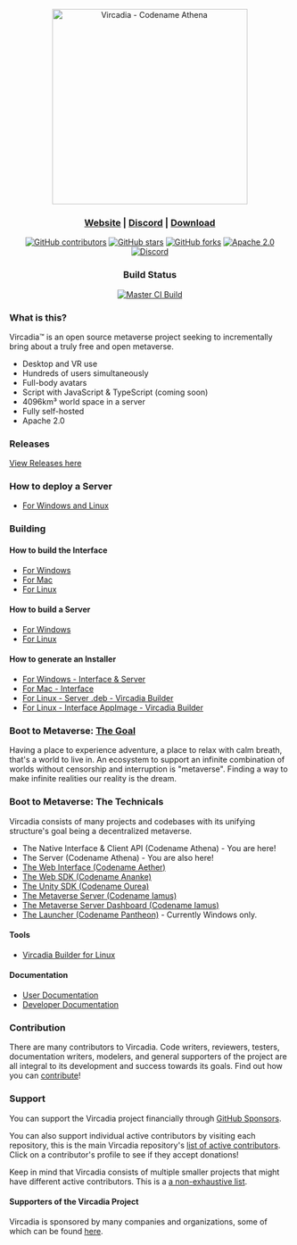 <p align="center"><a href="https://vircadia.com/"><img src="interface/resources/images/vircadia-banner.svg" alt="Vircadia - Codename Athena" width="350"/></a></p>
<h3 align="center"><a href="https://vircadia.com/">Website</a> | <a href="https://discordapp.com/invite/Pvx2vke">Discord</a> | <a href="https://vircadia.com/download-vircadia/">Download</a></h3>
<p align="center">
    <a href="https://vircadia.com/contribute"><img alt="GitHub contributors" src="https://img.shields.io/github/contributors/vircadia/vircadia"></a>
    <a href="https://github.com/vircadia/vircadia/stargazers"><img alt="GitHub stars" src="https://img.shields.io/github/stars/vircadia/vircadia"></a>
    <a href="https://github.com/vircadia/vircadia/network"><img alt="GitHub forks" src="https://img.shields.io/github/forks/vircadia/vircadia"></a>
    <a href="https://www.apache.org/licenses/LICENSE-2.0"><img alt="Apache 2.0" src="https://img.shields.io/badge/license-Apache--2.0-%230A7BBB?style=flat"></a>
    <a href="https://discordapp.com/invite/Pvx2vke"><img alt="Discord" src="https://img.shields.io/discord/564926326025224212?style=flat"></a>
</p>
<h3 align="center">Build Status</h3>
<p align="center">
    <a href="https://github.com/vircadia/vircadia/actions/workflows/master_build.yml"><img alt="Master CI Build" src="https://github.com/vircadia/vircadia/actions/workflows/master_build.yml/badge.svg"></a>
</p>

### What is this?

Vircadia™ is an open source metaverse project seeking to incrementally bring about a truly free and open metaverse.

* Desktop and VR use
* Hundreds of users simultaneously
* Full-body avatars
* Script with JavaScript & TypeScript (coming soon)
* 4096km³ world space in a server
* Fully self-hosted
* Apache 2.0

### Releases

[View Releases here](https://github.com/vircadia/vircadia/releases/)

### How to deploy a Server

- [For Windows and Linux](https://vircadia.com/deploy-a-server/)

### Building

#### How to build the Interface

- [For Windows](https://github.com/vircadia/vircadia/blob/master/BUILD_WIN.md)
- [For Mac](https://github.com/vircadia/vircadia/blob/master/BUILD_OSX.md)
- [For Linux](https://github.com/vircadia/vircadia/blob/master/BUILD_LINUX.md)

#### How to build a Server

- [For Windows](https://github.com/vircadia/vircadia/blob/master/BUILD_WIN.md)
- [For Linux](https://github.com/vircadia/vircadia/blob/master/BUILD_LINUX.md)

#### How to generate an Installer

- [For Windows - Interface & Server](https://github.com/vircadia/vircadia/blob/master/INSTALLER.md)
- [For Mac - Interface](https://github.com/vircadia/vircadia/blob/master/INSTALLER.md#os-x)
- [For Linux - Server .deb - Vircadia Builder](INSTALLER.md#ubuntu-1804--deb)
- [For Linux - Interface AppImage - Vircadia Builder](https://github.com/vircadia/vircadia-builder/blob/master/README.md#building-appimages)

### Boot to Metaverse: [The Goal](https://vircadia.com/vision/)

Having a place to experience adventure, a place to relax with calm breath, that's a world to live in. An ecosystem to support an infinite combination of worlds without censorship and interruption is "metaverse". Finding a way to make infinite realities our reality is the dream.

### Boot to Metaverse: The Technicals

Vircadia consists of many projects and codebases with its unifying structure's goal being a decentralized metaverse.

- The Native Interface & Client API (Codename Athena) - You are here!
- The Server (Codename Athena) - You are also here!
- [The Web Interface (Codename Aether)](https://github.com/vircadia/vircadia-web/)
- [The Web SDK (Codename Ananke)](https://github.com/vircadia/vircadia-web-sdk/)
- [The Unity SDK (Codename Ourea)](https://github.com/vircadia/vircadia-unity-sdk/)
- [The Metaverse Server (Codename Iamus)](https://github.com/vircadia/Iamus/)
- [The Metaverse Server Dashboard (Codename Iamus)](https://github.com/vircadia/project-iamus-dashboard/)
- [The Launcher (Codename Pantheon)](https://github.com/vircadia/pantheon-launcher/) - Currently Windows only.

#### Tools
- [Vircadia Builder for Linux](https://github.com/vircadia/vircadia-builder/)

#### Documentation
- [User Documentation](https://github.com/vircadia/vircadia-docs-sphinx/)
- [Developer Documentation](https://github.com/vircadia/vircadia-dev-docs/)

### Contribution

There are many contributors to Vircadia. Code writers, reviewers, testers, documentation writers, modelers, and general supporters of the project are all integral to its development and success towards its goals. Find out how you can [contribute](https://vircadia.com/contribute)!

### Support

You can support the Vircadia project financially through [GitHub Sponsors](https://github.com/sponsors/digisomni/).

You can also support individual active contributors by visiting each repository, this is the main Vircadia repository's [list of active contributors](https://vircadia.com/contributors-redirector/?redirect=vircadia/vircadia). Click on a contributor's profile to see if they accept donations!

Keep in mind that Vircadia consists of multiple smaller projects that might have different active contributors. This is a [a non-exhaustive list](https://github.com/vircadia).

#### Supporters of the Vircadia Project

Vircadia is sponsored by many companies and organizations, some of which can be found [here](https://vircadia.com/#partners).
